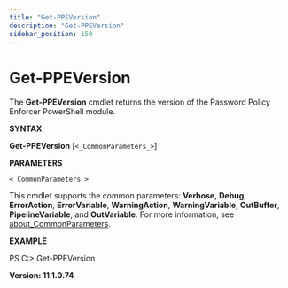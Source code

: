 ```yaml
---
title: "Get-PPEVersion"
description: "Get-PPEVersion"
sidebar_position: 150
---
```


# Get-PPEVersion

The **Get-PPEVersion** cmdlet returns the version of the Password Policy Enforcer PowerShell module.

**SYNTAX**

**Get-PPEVersion** [`<_CommonParameters_>`]

**PARAMETERS**

`<_CommonParameters_>`

This cmdlet supports the common parameters: **Verbose**, **Debug**, **ErrorAction**,
**ErrorVariable**, **WarningAction**, **WarningVariable**, **OutBuffer**, **PipelineVariable**, and
**OutVariable**. For more information, see [about_CommonParameters](https://learn.microsoft.com/en-us/powershell/module/microsoft.powershell.core/about/about_commonparameters?view=powershell-7.5).

**EXAMPLE**

PS C:\> Get-PPEVersion

**Version: 11.1.0.74**
